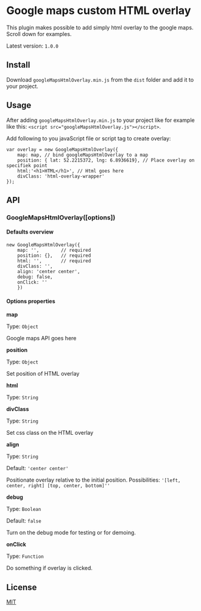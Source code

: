 # Google maps custom HTML overlay

This plugin makes possible to add simply html overlay to the google maps. Scroll down for examples.

Latest version: `1.0.0`

## Install

Download `googleMapsHtmlOverlay.min.js` from the `dist` folder and add it to your project.

## Usage
After adding `googleMapsHtmlOverlay.min.js` to your project like for example like this: `<script src="googleMapsHtmlOverlay.js"></script>`.

Add following to you javaScript file or script tag to create overlay:
```
var overlay = new GoogleMapsHtmlOverlay({
    map: map, // bind googleMapsHtmlOverlay to a map
    position: { lat: 52.2215372, lng: 6.8936619}, // Place overlay on specifiek point
    html:'<h1>HTML</h1>', // Html goes here
    divClass: 'html-overlay-wrapper'
});
```

## API
### GoogleMapsHtmlOverlay([options])

#### Defaults overview
```
new GoogleMapsHtmlOverlay({
    map: '',        // required
    position: {},   // required
    html: '',       // required
    divClass: '',
    align: 'center center',
    debug: false,
    onClick: ''
    })
```

#### Options properties
**map**

Type: `Object`

Google maps API goes here

**position**
 
 Type: `Object`
 
 Set position of HTML overlay
 
 **html**
 
 Type: `String`
 
 **divClass**
 
 Type: `String`
 
 Set css class on the HTML overlay
 
 **align** 
 
 Type: `String`
 
 Default: `'center center'`
  
 Positionate overlay relative to the initial position. 
 Possibilities: `'[left, center, right] [top, center, bottom]''`
 
 **debug**
 
 Type: `Boolean`
 
 Default: `false`
 
 Turn on the debug mode for testing or for demoing.
 
 **onClick**
 
 Type: `Function`
 
 Do something if overlay is clicked.

## License

[MIT](https://raw.githubusercontent.com/Chmylov/google-maps-html-overlay/develop/LICENSEs)
